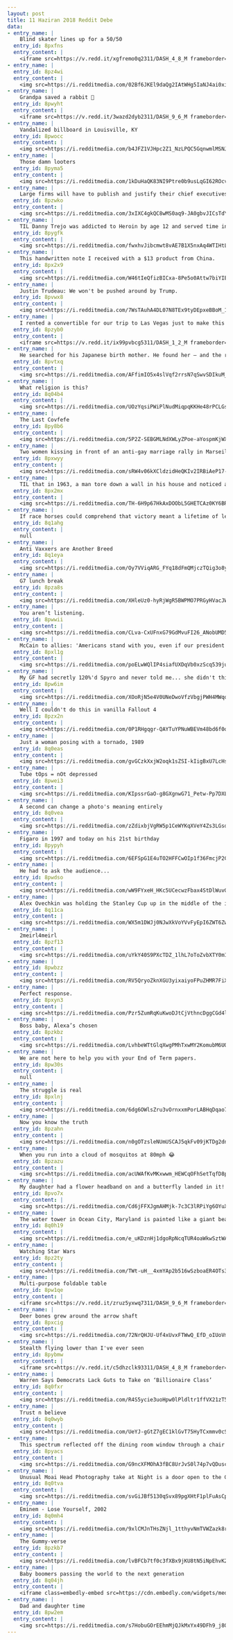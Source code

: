 ```yaml
---
layout: post
title: 11 Haziran 2018 Reddit Debe
data:
- entry_name: |
    Blind skater lines up for a 50/50
  entry_id: 8pxfns
  entry_content: |
    <iframe src=https://v.redd.it/xgfremo0q2311/DASH_4_8_M frameborder=0></iframe>
- entry_name: |
  entry_id: 8pz4wi
  entry_content: |
    <img src=https://i.redditmedia.com/02Bf6JKEl9daQg2IAtWHg5IaNJ4ai0xiYpQ68ggZviQ.jpg?s=facb5087d30750ccf77cc69722bdb961 frameborder=0>
- entry_name: |
    Grandpa saved a rabbit 🐰
  entry_id: 8pwyht
  entry_content: |
    <iframe src=https://v.redd.it/3wazd2dyb2311/DASH_9_6_M frameborder=0></iframe>
- entry_name: |
    Vandalized billboard in Louisville, KY
  entry_id: 8pwocc
  entry_content: |
    <img src=https://i.redditmedia.com/b4JFZ1VJHpc2Z1_NzLPQC5GqnwmlMSNJEU8GTBOaeHA.jpg?s=05e5ee3da287f9d511af0a7c48e3c1f9 frameborder=0>
- entry_name: |
    Those damn looters
  entry_id: 8pyma5
  entry_content: |
    <img src=https://i.redditmedia.com/1kDuHaQK83NI9Ptre0b9usLqGI62ROcv-djZLM33apc.jpg?s=b3d818f573fb39600082d16018d3c66f frameborder=0>
- entry_name: |
    Large firms will have to publish and justify their chief executives' salaries and reveal the gap to their average workers under proposed new laws. UK listed companies with over 250 staff will have to annually disclose and explain the so-called pay ratios in their organisation.
  entry_id: 8pzwko
  entry_content: |
    <img src=https://i.redditmedia.com/3xIXC4gkQC8wMS0aq9-JA0gbvJICsTdYC1RacDRD5X8.jpg?s=b742d965222f66300bfb1abc1ee2e920 frameborder=0>
- entry_name: |
    TIL Danny Trejo was addicted to Heroin by age 12 and served time in San Quentin prison until he was 25. He's now been over 70 films and has a brand of restaurants, bars, and donuts shops valued around $100 million. All his businesses hire what he calls second chancers like he was.
  entry_id: 8pygfk
  entry_content: |
    <img src=https://i.redditmedia.com/fwxhvJibcmwt8vAE7B1X5nxAq4WTIHtLFXa59TcK9hE.jpg?s=c79ce6c58321185de22573a9463fa2f7 frameborder=0>
- entry_name: |
    This handwritten note I received with a $13 product from China.
  entry_id: 8px2x9
  entry_content: |
    <img src=https://i.redditmedia.com/W46tIeQfizBICxa-8Pe5o0Attw7biYIEVAgCm_7HV1o.jpg?s=2313d590089806a327fdc68ca2365457 frameborder=0>
- entry_name: |
    Justin Trudeau: We won't be pushed around by Trump.
  entry_id: 8pvwx8
  entry_content: |
    <img src=https://i.redditmedia.com/7WsTAuhA4DL07N8TEx9tyDEpxeBBoM_1vCMdUUPcGmA.jpg?s=c8132d77a72fc20005f94f0f6e766d63 frameborder=0>
- entry_name: |
    I rented a convertible for our trip to Las Vegas just to make this gif
  entry_id: 8pzyb0
  entry_content: |
    <iframe src=https://v.redd.it/ix99pvbcg5311/DASH_1_2_M frameborder=0></iframe>
- entry_name: |
    He searched for his Japanese birth mother. He found her — and the restaurant she had named after him.
  entry_id: 8pvtxq
  entry_content: |
    <img src=https://i.redditmedia.com/AFfimIO5x4slVqf2rrsN7qSwvSDIkuM_qXOYGK9nr6s.jpg?s=d87704027c39bcb3a335c822fd8aab24 frameborder=0>
- entry_name: |
    What religion is this?
  entry_id: 8q04b4
  entry_content: |
    <img src=https://i.redditmedia.com/UOzYqsiPWiPlNudMiqpqKKHe48rPCLGslMNzEL-1oDo.jpg?s=2a90c1dea8ce38d6b86f50ca1b158e54 frameborder=0>
- entry_name: |
    The Last Covfefe
  entry_id: 8py8b6
  entry_content: |
    <img src=https://i.redditmedia.com/5P2Z-SEBGMLNdXWLyZPoe-aYospmKjWXR4d3wZjo8iI.jpg?s=de4c54c084ede1b45e239e30bf4a28cf frameborder=0>
- entry_name: |
    Two women kissing in front of an anti-gay marriage rally in Marseille, France, in 2012
  entry_id: 8pxwyy
  entry_content: |
    <img src=https://i.redditmedia.com/sRW4v06kXCldzidHeQKIv2IRBiAeP17-qlTpFGGS8Ag.jpg?s=4df71a873cb79332dcfe2b777a2662e9 frameborder=0>
- entry_name: |
    TIL that in 1963, a man tore down a wall in his house and noticed an enormous and complex tunnel system behind it. He had rediscovered the ancient underground city Derinkuyu in Turkey.
  entry_id: 8px2mx
  entry_content: |
    <img src=https://i.redditmedia.com/TH-6H9p67HkAxDOObL5GHETCAz0KY6BRi6dWyJnNyis.jpg?s=ee3adb87bfc49a19cdd439e61eb92aa7 frameborder=0>
- entry_name: |
    If race horses could comprehend that victory meant a lifetime of leisure and sex they’d probably run even faster
  entry_id: 8q1ahg
  entry_content: |
    null
- entry_name: |
    Anti Vaxxers are Another Breed
  entry_id: 8q1eya
  entry_content: |
    <img src=https://i.redditmedia.com/Oy7VViqARG_FYq18dFmQMjczTQig3o8yjt8GIgYVmuE.jpg?s=4ea0a0a943473a8839ed0709ad077622 frameborder=0>
- entry_name: |
    G7 lunch break
  entry_id: 8pza8s
  entry_content: |
    <img src=https://i.redditmedia.com/XHleUz0-hyRjWgR5BWPMO7PRGyHVacJWWajTyLgTHaE.jpg?s=5306ddcb8605e6963fd4dba78cad0446 frameborder=0>
- entry_name: |
    You aren’t listening.
  entry_id: 8pwwii
  entry_content: |
    <img src=https://i.redditmedia.com/CLva-CxUFnxG79GdMvuFI26_ANobUMD5t48dvA2weTE.jpg?s=840a6ab02b7bae8341aa0cec9ca6ca8e frameborder=0>
- entry_name: |
    McCain to allies: 'Americans stand with you, even if our president doesn't'
  entry_id: 8pxl1g
  entry_content: |
    <img src=https://i.redditmedia.com/poELwWQlIP4siafUXDqVb0xzScq539ju5oETutBxkaE.jpg?s=a7ed54e33d3e2ed6c3a6b6d625852b94 frameborder=0>
- entry_name: |
    My GF had secretly 120%'d Spyro and never told me... she didn't think it was cool.
  entry_id: 8pw6im
  entry_content: |
    <img src=https://i.redditmedia.com/XOoRjN5e4V0UNeDwoVfzVbgjPWH4MWqqQg-PzYnrsXQ.jpg?s=ad5740c7478b04bf9b25ee5917a561f4 frameborder=0>
- entry_name: |
    Well I couldn't do this in vanilla Fallout 4
  entry_id: 8pzx2n
  entry_content: |
    <img src=https://i.redditmedia.com/0P1RHgqgr-QAYTuYPNuWBEVm48bd6f0qPzfAdwzCiRE.gif?fm=jpg&s=6d9feefe85ae2d16b2d9c2028d611b11 frameborder=0>
- entry_name: |
    Just a woman posing with a tornado, 1989
  entry_id: 8q0eas
  entry_content: |
    <img src=https://i.redditmedia.com/gvGCzkXxjW2oqk1sZSI-kIigBxU7LcHszRtw7fFM_MI.jpg?s=ee8f1595d35fc437a03b7cd8373de92f frameborder=0>
- entry_name: |
    Tube tOps = nOt depressed
  entry_id: 8pwei3
  entry_content: |
    <img src=https://i.redditmedia.com/KIpssrGaO-g8GXgnwG71_Petw-Pp7DXLWChpW-utU-A.jpg?s=a3873b1696baa36df9e65d0a51d24bb2 frameborder=0>
- entry_name: |
    A second can change a photo's meaning entirely
  entry_id: 8q0vea
  entry_content: |
    <img src=https://i.redditmedia.com/zZdixbjVgRW5p1CeWYKqXVeY4Zs3LGsdAX56oyR1L8Y.jpg?s=ca1d0ccc54078884e95845e853d20c10 frameborder=0>
- entry_name: |
    Figaro in 1997 and today on his 21st birthday
  entry_id: 8pypyh
  entry_content: |
    <img src=https://i.redditmedia.com/6EFSpG1E4uTO2HFFCwOIp1f36FmcjP2C6K7kwkIyaxw.jpg?s=5c225197a0e5475ac24998c6002ba5c3 frameborder=0>
- entry_name: |
    He had to ask the audience...
  entry_id: 8pwdso
  entry_content: |
    <img src=https://i.redditmedia.com/wW9FYxeH_HKc5UCecwzFbax4StDlWuvGzv5WdOgLfv4.jpg?s=da8b8c6a610f5deb4a9d7cd9f2967e7c frameborder=0>
- entry_name: |
    Alex Ovechkin was holding the Stanley Cup up in the middle of the inning at the Nationals game yesterday. They didn’t put him on the Jumbotron because the ball was still in play.
  entry_id: 8q11ca
  entry_content: |
    <img src=https://i.redditmedia.com/WX5m1DWJj0NJwXkVoYVvFyEpI6ZWT6ZwsL7KdSobW-Y.jpg?s=a7e2532041dbc5d8fdcfa2463ea42089 frameborder=0>
- entry_name: |
    2meirl4meirl
  entry_id: 8pzf13
  entry_content: |
    <img src=https://i.redditmedia.com/uYkY40S9PXcTDZ_1lhL7oToZvbXTY0m1MpfH2GGo7Is.png?s=ebeb960447924712febfb7cba5756116 frameborder=0>
- entry_name: |
  entry_id: 8pwbzz
  entry_content: |
    <img src=https://i.redditmedia.com/RV5QryoZknXGU3yixaiyoFPuZHMR7FiX5A9HqQsAAYU.jpg?s=46c745aacbb6c383b981bb9a71bbe139 frameborder=0>
- entry_name: |
    Perfect response.
  entry_id: 8pxyn3
  entry_content: |
    <img src=https://i.redditmedia.com/Pzr5ZumRqKuKwoDJtCjVthncDggCGd4lOIviR3TkbDY.jpg?s=3c4692869e402c67e77eed6010edfe50 frameborder=0>
- entry_name: |
    Boss baby, Alexa’s chosen
  entry_id: 8pzkbz
  entry_content: |
    <img src=https://i.redditmedia.com/LvhbeWTtGlqXwgPMhTxwMY2KomubM6UQNbaReGEk3gg.jpg?s=d51fa2987c2eb51722c99aaa21e6869a frameborder=0>
- entry_name: |
    We are not here to help you with your End of Term papers.
  entry_id: 8pw30s
  entry_content: |
    null
- entry_name: |
    The struggle is real
  entry_id: 8pxlnj
  entry_content: |
    <img src=https://i.redditmedia.com/6dg6OWlsZru3vOrnxxmPorLABHqDqao7UiLfF88YyLk.jpg?s=f2e68b9ca433887aa1b1739c97ea4084 frameborder=0>
- entry_name: |
    Now you know the truth
  entry_id: 8pzahn
  entry_content: |
    <img src=https://i.redditmedia.com/n0gOTzsleNUmUSCAJ5qkFv09jKTDg2dnMkl-Wi4-Fas.gif?fm=jpg&s=be100a79e73082a8d30b0639382377d9 frameborder=0>
- entry_name: |
    When you run into a cloud of mosquitos at 80mph 😂
  entry_id: 8pzazu
  entry_content: |
    <img src=https://i.redditmedia.com/acUWAfKvMKxwwm_HEWCqOFhSetTqfD8poO43BvdHPhw.jpg?s=57bc6446190e886f12bdaf470a8d2cc4 frameborder=0>
- entry_name: |
    My daughter had a flower headband on and a butterfly landed in it!
  entry_id: 8pvo7x
  entry_content: |
    <img src=https://i.redditmedia.com/Cd6jFFXJgmAHMjk-7c3C3lRPiYg6OYuXYIXj6-mzIXY.jpg?s=74e3bd6bbb2ad48c22f438d7c076c2a3 frameborder=0>
- entry_name: |
    The water tower in Ocean City, Maryland is painted like a giant beach ball on a spout of water.
  entry_id: 8q0h19
  entry_content: |
    <img src=https://i.redditmedia.com/e_uKDznHj1dgoRpNcqTUR4oaWkwSztWASUmauQ6MmlQ.jpg?s=f4078c232a3d6bdbf1b2c3053fd8ffcd frameborder=0>
- entry_name: |
    Watching Star Wars
  entry_id: 8pz2ty
  entry_content: |
    <img src=https://i.redditmedia.com/TWt-uH__4xmYAp2b516wSzboaER4OTs3FuGUegUccR8.png?s=3877c2e9efa72e1a6149609bff745105 frameborder=0>
- entry_name: |
    Multi-purpose foldable table
  entry_id: 8pw1qe
  entry_content: |
    <iframe src=https://v.redd.it/zruz5yxwq7311/DASH_9_6_M frameborder=0></iframe>
- entry_name: |
    Deer bones grew around the arrow shaft
  entry_id: 8pxcig
  entry_content: |
    <img src=https://i.redditmedia.com/72NrQHJU-Uf4xUvxFTWwQ_EfD_oIUoVmzfH3iUETgVc.jpg?s=6ab743cc7556311f0262e998e294c94d frameborder=0>
- entry_name: |
    Stealth flying lower than I've ever seen
  entry_id: 8pybmw
  entry_content: |
    <iframe src=https://v.redd.it/c5dhzclk93311/DASH_4_8_M frameborder=0></iframe>
- entry_name: |
    Warren Says Democrats Lack Guts to Take on ‘Billionaire Class’
  entry_id: 8q0fxr
  entry_content: |
    <img src=https://i.redditmedia.com/R4S5ycie3uoHpw0lPldltr1ffVX21zT546mW43XfbHY.jpg?s=1bb80852a0e5595944ea09d065d597d7 frameborder=0>
- entry_name: |
    Trust n believe
  entry_id: 8q0wyb
  entry_content: |
    <img src=https://i.redditmedia.com/UeYJ-gGtZ7gEC1klGvT75HyTCxmmv0cS1uX0X5uNipQ.jpg?s=60b5a3da46341449c7d65e7be02ce12c frameborder=0>
- entry_name: |
    This spectrum reflected off the dining room window through a chair back.
  entry_id: 8pyacs
  entry_content: |
    <img src=https://i.redditmedia.com/G9ncXFMOhA3fBC8UrJvS0l74p7vQDuscMPHZ5c6EO20.jpg?s=16f36e2ab9f8160ee0de8bdd94cf158e frameborder=0>
- entry_name: |
    Unusual Moai Head Photography take at Night is a door open to the Galaxy
  entry_id: 8q0tva
  entry_content: |
    <img src=https://i.redditmedia.com/svGiJBf5130qSvx89pgXHtF1plFuAsCpe8IR8gKWzHA.jpg?s=10e754bb84b77a2b7b73d054a6d5085d frameborder=0>
- entry_name: |
    Eminem - Lose Yourself, 2002
  entry_id: 8q0mh4
  entry_content: |
    <img src=https://i.redditmedia.com/9xlCMJnTHsZNjl_1tthyvNmTVWZazk8rz5ydc-RtcrY.jpg?s=f4fc0c5100a271e1de20332a9e11b235 frameborder=0>
- entry_name: |
    The Gummy-verse
  entry_id: 8pzkb7
  entry_content: |
    <img src=https://i.redditmedia.com/lvBFCb7tf0c3fXBx9jKU8tN5iNpEhvK2Elq4OK4J_vc.jpg?s=678448d03571c225152f740bbdb70f9d frameborder=0>
- entry_name: |
    Baby boomers passing the world to the next generation
  entry_id: 8q04jh
  entry_content: |
    <iframe class=embedly-embed src=https://cdn.embedly.com/widgets/media.html?src=https%3A%2F%2Fgfycat.com%2Fifr%2FFirmWindingAmericanshorthair&url=https%3A%2F%2Fgfycat.com%2FFirmWindingAmericanshorthair&image=https%3A%2F%2Fthumbs.gfycat.com%2FFirmWindingAmericanshorthair-size_restricted.gif&key=2aa3c4d5f3de4f5b9120b660ad850dc9&type=text%2Fhtml&schema=gfycat width=400 height=276 scrolling=no frameborder=0 allowfullscreen></iframe>
- entry_name: |
    Dad and daughter time
  entry_id: 8pw2em
  entry_content: |
    <img src=https://i.redditmedia.com/s7HobuGOrEEhmMjQJkMxYx49DFh9_j8GViISf9rA_dU.jpg?s=4abf23260a700cd9b4538dee294c6de1 frameborder=0>
---
```

